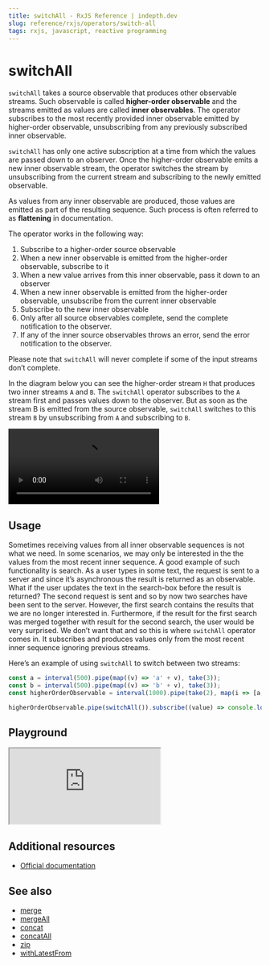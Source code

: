 ```yaml
---
title: switchAll - RxJS Reference | indepth.dev
slug: reference/rxjs/operators/switch-all
tags: rxjs, javascript, reactive programming
---
```


# switchAll

`switchAll` takes a source observable that produces other observable streams. Such observable is called **higher-order observable** and the streams emitted as values are called **inner observables**. The operator subscribes to the most recently provided inner observable emitted by higher-order observable, unsubscribing from any previously subscribed inner observable.

`switchAll` has only one active subscription at a time from which the values are passed down to an observer. Once the higher-order observable emits a new inner observable stream, the operator switches the stream by unsubscribing from the current stream and subscribing to the newly emitted observable.

As values from any inner observable are produced, those values are emitted as part of the resulting sequence. Such process is often referred to as **flattening** in documentation.

The operator works in the following way:

1. Subscribe to a higher-order source observable
2. When a new inner observable is emitted from the higher-order observable, subscribe to it
3. When a new value arrives from this inner observable, pass it down to an observer
4. When a new inner observable is emitted from the higher-order observable, unsubscribe from the current inner observable
5. Subscribe to the new inner observable
6. Only after all source observables complete, send the complete notification to the observer.
7. If any of the inner source observables throws an error, send the error notification to the observer.

Please note that `switchAll` will never complete if some of the input streams don’t complete.

In the diagram below you can see the higher-order stream `H` that produces two inner streams `A` and `B`. The `switchAll` operator subscribes to the `A` stream first and passes values down to the observer. But as soon as the stream B is emitted from the source observable, `switchAll` switches to this stream `B` by unsubscribing from `A` and subscribing to `B`.

<video>
    <source src="https://images.indepth.dev/references/rxjs/switch-all.mp4" type="video/mp4">
</video>

## Usage
Sometimes receiving values from all inner observable sequences is not what we need. In some scenarios, we may only be interested in the the values from the most recent inner sequence. A good example of such functionality is search. As a user types in some text, the request is sent to a server and since it’s asynchronous the result is returned as an observable. What if the user updates the text in the search-box before the result is returned? The second request is sent and so by now two searches have been sent to the server. However, the first search contains the results that we are no longer interested in. Furthermore, if the result for the first search was merged together with result for the second search, the user would be very surprised. We don’t want that and so this is where `switchAll` operator comes in. It subscribes and produces values only from the most recent inner sequence ignoring previous streams.

Here’s an example of using `switchAll` to switch between two streams:

```javascript
const a = interval(500).pipe(map((v) => 'a' + v), take(3));
const b = interval(500).pipe(map((v) => 'b' + v), take(3));
const higherOrderObservable = interval(1000).pipe(take(2), map(i => [a, b][i]));

higherOrderObservable.pipe(switchAll()).subscribe((value) => console.log(value));
```

## Playground

<iframe src="https://stackblitz.com/edit/indepth-rxjs-switch-all?embed=1&file=index.ts"></iframe>

## Additional resources

- [Official documentation](https://rxjs.dev/api/operators/switchAll)

## See also

- [merge](https://indepth.dev/reference/rxjs/operators/merge)
- [mergeAll](https://indepth.dev/reference/rxjs/operators/merge-all)
- [concat](https://indepth.dev/reference/rxjs/operators/concat)
- [concatAll](https://indepth.dev/reference/rxjs/operators/concat-all)
- [zip](https://indepth.dev/reference/rxjs/operators/zip)
- [withLatestFrom](https://indepth.dev/reference/rxjs/operators/with-latest-from)
